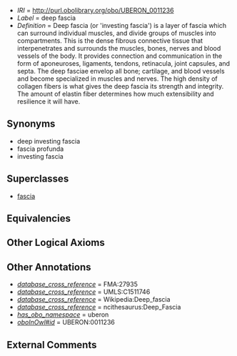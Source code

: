  * *IRI* = http://purl.obolibrary.org/obo/UBERON_0011236
 * *Label* = deep fascia
 * *Definition* = Deep fascia (or 'investing fascia') is a layer of fascia which can surround individual muscles, and divide groups of muscles into compartments. This is the dense fibrous connective tissue that interpenetrates and surrounds the muscles, bones, nerves and blood vessels of the body. It provides connection and communication in the form of aponeuroses, ligaments, tendons, retinacula, joint capsules, and septa. The deep fasciae envelop all bone; cartilage, and blood vessels and become specialized in muscles and nerves. The high density of collagen fibers is what gives the deep fascia its strength and integrity. The amount of elastin fiber determines how much extensibility and resilience it will have.

## Synonyms

 * deep investing fascia
 * fascia profunda
 * investing fascia

## Superclasses

 * [fascia](../../UBERON/82/UBERON_0008982.md)

## Equivalencies


## Other Logical Axioms


## Other Annotations

 * *[database_cross_reference](../../ef/oboInOwl#hasDbXref.md)* = FMA:27935
 * *[database_cross_reference](../../ef/oboInOwl#hasDbXref.md)* = UMLS:C1511746
 * *[database_cross_reference](../../ef/oboInOwl#hasDbXref.md)* = Wikipedia:Deep_fascia
 * *[database_cross_reference](../../ef/oboInOwl#hasDbXref.md)* = ncithesaurus:Deep_Fascia
 * *[has_obo_namespace](../../ce/oboInOwl#hasOBONamespace.md)* = uberon
 * *[oboInOwl#id](../../id/oboInOwl#id.md)* = UBERON:0011236

## External Comments

